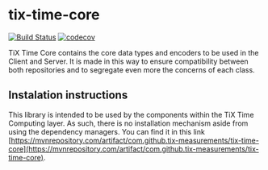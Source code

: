 # tix-time-core
[![Build Status](https://travis-ci.org/TiX-measurements/tix-time-core.svg?branch=master)](https://travis-ci.org/TiX-measurements/tix-time-core)
[![codecov](https://codecov.io/gh/TiX-measurements/tix-time-core/branch/master/graph/badge.svg)](https://codecov.io/gh/TiX-measurements/tix-time-core)

TiX Time Core contains the core data types and encoders to be used in the Client and Server. It is made in this way to ensure compatibility between both repositories and to segregate even more the concerns of each class.

## Instalation instructions

This library is intended to be used by the components within the TiX Time Computing layer. As such, there is no installation mechanism aside from using the dependency managers. You can find it in this link [https://mvnrepository.com/artifact/com.github.tix-measurements/tix-time-core](https://mvnrepository.com/artifact/com.github.tix-measurements/tix-time-core).
